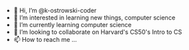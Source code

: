 - 👋 Hi, I’m @k-ostrowski-coder
- 👀 I’m interested in learning new things, computer science
- 🌱 I’m currently learning computer science
- 💞️ I’m looking to collaborate on Harvard's CS50's Intro to CS
- 📫 How to reach me ...

<!---
k-ostrowski-coder/k-ostrowski-coder is a ✨ special ✨ repository because its `README.md` (this file) appears on your GitHub profile.
You can click the Preview link to take a look at your changes.
--->
